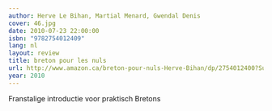 ```yaml
---
author: Herve Le Bihan, Martial Menard, Gwendal Denis
cover: 46.jpg
date: 2010-07-23 22:00:00
isbn: "9782754012409"
lang: nl
layout: review
title: breton pour les nuls
url: http://www.amazon.ca/breton-pour-nuls-Herve-Bihan/dp/2754012400?SubscriptionId=AKIAJLEOPLOJAJAYBL6Q&tag=bruji006-20&linkCode=xm2&camp=2025&creative=165953&creativeASIN=2754012400
year: 2010
---
```


Franstalige introductie voor praktisch Bretons
